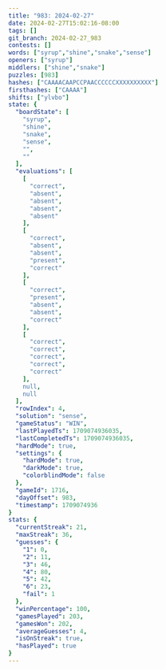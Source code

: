 ```yaml
---
title: "983: 2024-02-27"
date: 2024-02-27T15:02:16-08:00
tags: []
git_branch: 2024-02-27_983
contests: []
words: ["syrup","shine","snake","sense"]
openers: ["syrup"]
middlers: ["shine","snake"]
puzzles: [983]
hashes: ["CAAAACAAPCCPAACCCCCCXXXXXXXXXX"]
firsthashes: ["CAAAA"]
shifts: ["ylvbo"]
state: {
  "boardState": [
    "syrup",
    "shine",
    "snake",
    "sense",
    "",
    ""
  ],
  "evaluations": [
    [
      "correct",
      "absent",
      "absent",
      "absent",
      "absent"
    ],
    [
      "correct",
      "absent",
      "absent",
      "present",
      "correct"
    ],
    [
      "correct",
      "present",
      "absent",
      "absent",
      "correct"
    ],
    [
      "correct",
      "correct",
      "correct",
      "correct",
      "correct"
    ],
    null,
    null
  ],
  "rowIndex": 4,
  "solution": "sense",
  "gameStatus": "WIN",
  "lastPlayedTs": 1709074936035,
  "lastCompletedTs": 1709074936035,
  "hardMode": true,
  "settings": {
    "hardMode": true,
    "darkMode": true,
    "colorblindMode": false
  },
  "gameId": 1716,
  "dayOffset": 983,
  "timestamp": 1709074936
}
stats: {
  "currentStreak": 21,
  "maxStreak": 36,
  "guesses": {
    "1": 0,
    "2": 11,
    "3": 46,
    "4": 80,
    "5": 42,
    "6": 23,
    "fail": 1
  },
  "winPercentage": 100,
  "gamesPlayed": 203,
  "gamesWon": 202,
  "averageGuesses": 4,
  "isOnStreak": true,
  "hasPlayed": true
}
---
```

<!-- more -->
